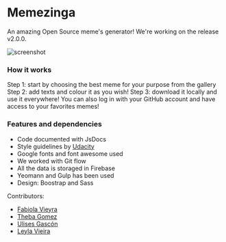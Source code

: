 # Memezinga
An amazing Open Source meme's generator!
We're working on the release v2.0.0. 

![screenshot]()

### How it works
Step 1: start by choosing the best meme for your purpose from the gallery
Step 2: add texts and colour it as you wish!
Step 3: download it locally and use it everywhere! You can also log in with your GitHub account and have access to your favorites memes!

### Features and dependencies
- Code documented with JsDocs
- Style guidelines by [Udacity](http://udacity.github.io/frontend-nanodegree-styleguide/javascript.html)
- Google fonts and font awesome used
- We worked with Git flow
- All the data is storaged in Firebase 
- Yeomann and Gulp has been used
- Design: Boostrap and Sass

Contributors:
- [Fabiola Vieyra](https://github.com/Fa-v)
- [Theba Gomez](https://github.com/KoolTheba)
- [Ulises Gascón](https://github.com/UlisesGascon)
- [Leyla Vieira](https://github.com/LeylaVieira)
